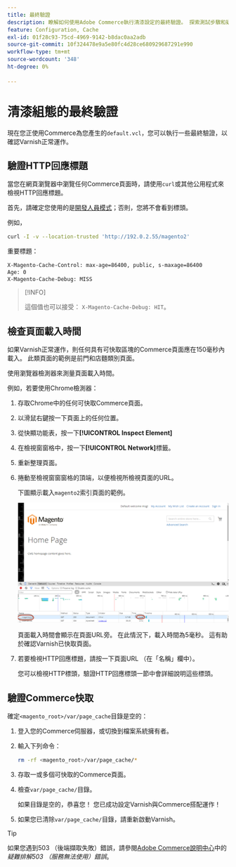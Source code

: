```yaml
---
title: 最終驗證
description: 瞭解如何使用Adobe Commerce執行清漆設定的最終驗證。 探索測試步驟和疑難排解技術。
feature: Configuration, Cache
exl-id: 01f28c93-75cd-4969-9142-b8dac0aa2adb
source-git-commit: 10f324478e9a5e80fc4d28ce680929687291e990
workflow-type: tm+mt
source-wordcount: '348'
ht-degree: 0%

---
```


# 清漆組態的最終驗證

現在您正使用Commerce為您產生的`default.vcl`，您可以執行一些最終驗證，以確認Varnish正常運作。

## 驗證HTTP回應標題

當您在網頁瀏覽器中瀏覽任何Commerce頁面時，請使用`curl`或其他公用程式來檢視HTTP回應標題。

首先，請確定您使用的是[開發人員模式](../cli/set-mode.md#change-to-developer-mode)；否則，您將不會看到標頭。

例如，

```bash
curl -I -v --location-trusted 'http://192.0.2.55/magento2'
```

重要標題：

```
X-Magento-Cache-Control: max-age=86400, public, s-maxage=86400
Age: 0
X-Magento-Cache-Debug: MISS
```

>[!INFO]
>
>這個值也可以接受： `X-Magento-Cache-Debug: HIT`。

## 檢查頁面載入時間

如果Varnish正常運作，則任何具有可快取區塊的Commerce頁面應在150毫秒內載入。 此類頁面的範例是前門和店麵類別頁面。

使用瀏覽器檢測器來測量頁面載入時間。

例如，若要使用Chrome檢測器：

1. 存取Chrome中的任何可快取Commerce頁面。
1. 以滑鼠右鍵按一下頁面上的任何位置。
1. 從快顯功能表，按一下&#x200B;**[!UICONTROL Inspect Element]**
1. 在檢視窗窗格中，按一下&#x200B;**[!UICONTROL Network]**&#x200B;標籤。
1. 重新整理頁面。
1. 捲動至檢視窗窗窗格的頂端，以便檢視所檢視頁面的URL。

   下圖顯示載入`magento2`索引頁面的範例。

   ![按一下您正在檢視的頁面](../../assets/configuration/varnish-inspector.png)

   頁面載入時間會顯示在頁面URL旁。 在此情況下，載入時間為5毫秒。 這有助於確認Varnish已快取頁面。

1. 若要檢視HTTP回應標題，請按一下頁面URL （在「名稱」欄中）。

   您可以檢視HTTP標頭，驗證HTTP回應標頭一節中會詳細說明這些標頭。

## 驗證Commerce快取

確定`<magento_root>/var/page_cache`目錄是空的：

1. 登入您的Commerce伺服器，或切換到檔案系統擁有者。
1. 輸入下列命令：

   ```bash
   rm -rf <magento_root>/var/page_cache/*
   ```

1. 存取一或多個可快取的Commerce頁面。
1. 檢查`var/page_cache/`目錄。

   如果目錄是空的，恭喜您！ 您已成功設定Varnish與Commerce搭配運作！

1. 如果您已清除`var/page_cache/`目錄，請重新啟動Varnish。

>[!TIP]
>
>如果您遇到503 （後端擷取失敗）錯誤，請參閱[Adobe Commerce說明中心](https://experienceleague.adobe.com/docs/commerce-knowledge-base/kb/troubleshooting/miscellaneous/troubleshooting-503-errors.html?lang=zh-Hant)中的&#x200B;_疑難排解503 （服務無法使用）錯誤_。
